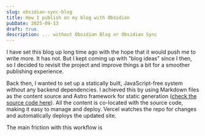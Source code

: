 ```yaml
---
slug: obsidian-sync-blog
title: How I publish on my blog with Obsidian
pubDate: 2025-09-13
draft: true
description: ... without Obsidian Blog or Obsidian Sync
---
```


I have set this blog up long time ago with the hope that it would push me to write more. It has not. But I kept coming up with "blog ideas" since I then, so I decided to revisit the project and improve things a bit for a smoother publishing experience.

Back then, I wanted to set up a statically built, JavaScript-free system without any backend dependencies. I achieved this by using Markdown files as the content source and Astro framework for static generation ([check the source code here](https://github.com/ozencb/blog.ozenc.dev)). All the content is co-located with the source code, making it easy to manage and deploy. Vercel watches the repo for changes and automatically deploys the updated site.

The main friction with this workflow is
